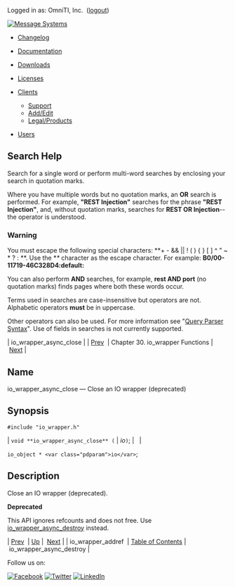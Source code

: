 Logged in as: OmniTI, Inc.  ([logout](https://support.messagesystems.com/logout.php))

[![Message Systems](https://support.messagesystems.com/images/ms-white205.png)](https://support.messagesystems.com/start.php) 

*   [Changelog](https://support.messagesystems.com/start.php?show=changelog)
*   [Documentation](https://support.messagesystems.com/docs/)
*   [Downloads](https://support.messagesystems.com/start.php)

*   [Licenses](https://support.messagesystems.com/license_summary.php)
*   <a href="">Clients</a>
    *   [Support](https://support.messagesystems.com/cs.php)
    *   [Add/Edit](https://support.messagesystems.com/edit_client.php)
    *   [Legal/Products](https://support.messagesystems.com/edit_products.php)
*   [Users](https://support.messagesystems.com/edit_customer.php)

## Search Help

Search for a single word or perform multi-word searches by enclosing your search in quotation marks.

Where you have multiple words but no quotation marks, an **OR** search is performed. For example, **"REST Injection"** searches for the phrase **"REST Injection"**, and, without quotation marks, searches for **REST OR Injection**--the operator is understood.

### Warning

You must escape the following special characters: **+ - && || ! ( ) { } [ ] ^ " ~ * ? : \**. Use the **\** character as the escape character. For example: **B0/00-11719-46C328D4\:default\:**

You can also perform **AND** searches, for example, **rest AND port** (no quotation marks) finds pages where both these words occur.

Terms used in searches are case-insensitive but operators are not. Alphabetic operators **must** be in uppercase.

Other operators can also be used. For more information see "[Query Parser Syntax](https://lucene.apache.org/core/old_versioned_docs/versions/3_0_0/queryparsersyntax.html)". Use of fields in searches is not currently supported.

| io_wrapper_async_close |
| [Prev](apis.io_wrapper_addref.php)  | Chapter 30. io_wrapper Functions |  [Next](apis.io_wrapper_async_destroy.php) |

<a name="apis.io_wrapper_async_close"></a>
## Name

io_wrapper_async_close — Close an IO wrapper (deprecated)

## Synopsis

`#include "io_wrapper.h"`

| `void **io_wrapper_async_close** (` | <var class="pdparam">io</var>`)`; |   |

`io_object * <var class="pdparam">io</var>`;<a name="idp26027152"></a>
## Description

Close an IO wrapper (deprecated).

**Deprecated**

This API ignores refcounts and does not free. Use [io_wrapper_async_destroy](apis.io_wrapper_async_destroy.php "io_wrapper_async_destroy") instead.

| [Prev](apis.io_wrapper_addref.php)  | [Up](io_wrapper.php) |  [Next](apis.io_wrapper_async_destroy.php) |
| io_wrapper_addref  | [Table of Contents](index.php) |  io_wrapper_async_destroy |

Follow us on:

[![Facebook](https://support.messagesystems.com/images/icon-facebook.png)](http://www.facebook.com/messagesystems) [![Twitter](https://support.messagesystems.com/images/icon-twitter.png)](http://twitter.com/#!/MessageSystems) [![LinkedIn](https://support.messagesystems.com/images/icon-linkedin.png)](http://www.linkedin.com/company/message-systems)